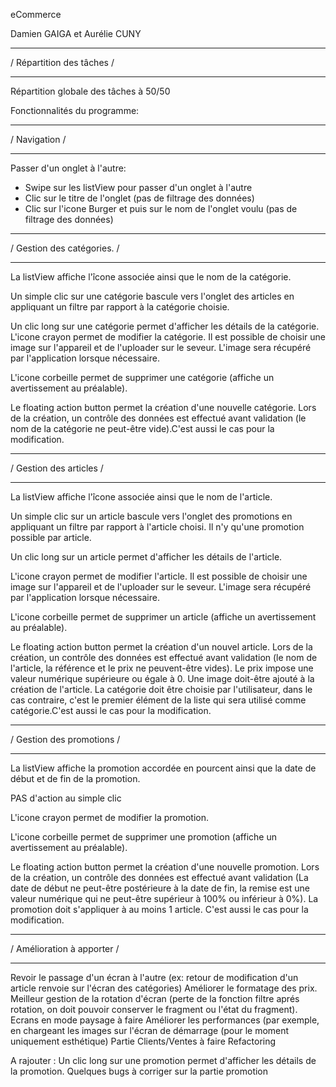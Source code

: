 eCommerce

Damien GAIGA et Aurélie CUNY

***************************
/ Répartition des tâches  /
***************************

Répartition globale des tâches à 50/50


Fonctionnalités du programme:


***************************
/ Navigation		  /
***************************

Passer d'un onglet à l'autre:

- Swipe sur les listView pour passer d'un onglet à l'autre
- Clic sur le titre de l'onglet (pas de filtrage des données)
- Clic sur l'icone Burger et puis sur le nom de l'onglet voulu (pas de filtrage des données)



***************************
/ Gestion des catégories. /
***************************

La listView affiche l'îcone associée ainsi que le nom de la catégorie.

Un simple clic sur une catégorie bascule vers l'onglet des articles en appliquant un filtre par rapport à la catégorie choisie.

Un clic long sur une catégorie permet d'afficher les détails de la catégorie.
L'icone crayon permet de modifier la catégorie. Il est possible de choisir une image sur l'appareil et de l'uploader sur le seveur. L'image sera récupéré par l'application lorsque nécessaire.

L'icone corbeille permet de supprimer une catégorie (affiche un avertissement au préalable).

Le floating action button permet la création d'une nouvelle catégorie. Lors de la création, un contrôle des données est effectué avant validation (le nom de la catégorie ne peut-être vide).C'est aussi le cas pour la modification.



************************
/ Gestion des articles /
************************

La listView affiche l'îcone associée ainsi que le nom de l'article.

Un simple clic sur un article bascule vers l'onglet des promotions en appliquant un filtre par rapport à l'article choisi. Il n'y qu'une promotion possible par article.

Un clic long sur un article permet d'afficher les détails de l'article.

L'icone crayon permet de modifier l'article. Il est possible de choisir une image sur l'appareil et de l'uploader sur le seveur. L'image sera récupéré par l'application lorsque nécessaire.

L'icone corbeille permet de supprimer un article (affiche un avertissement au préalable).

Le floating action button permet la création d'un nouvel article. Lors de la création, un contrôle des données est effectué avant validation (le nom de l'article, la référence et le prix ne peuvent-être vides). Le prix impose une valeur numérique supérieure ou égale à 0. Une image doit-être ajouté à la création de l'article. La catégorie doit être choisie par l'utilisateur, dans le cas contraire, c'est le premier élément de la liste qui sera utilisé comme catégorie.C'est aussi le cas pour la modification.


**************************
/ Gestion des promotions /
**************************

La listView affiche la promotion accordée en pourcent ainsi que la date de début et de fin de la promotion.

PAS d'action au simple clic

L'icone crayon permet de modifier la promotion.

L'icone corbeille permet de supprimer une promotion (affiche un avertissement au préalable).

Le floating action button permet la création d'une nouvelle promotion. Lors de la création, un contrôle des données est effectué avant validation (La date de début ne peut-être postérieure à la date de fin, la remise est une valeur numérique qui ne peut-être supérieur à 100% ou inférieur à 0%). La promotion doit s'appliquer à au moins 1 article. C'est aussi le cas pour la modification.



***************************
/ Amélioration à apporter /
***************************

Revoir le passage d'un écran à l'autre (ex: retour de modification d'un article renvoie sur l'écran des catégories)
Améliorer le formatage des prix.
Meilleur gestion de la rotation d'écran (perte de la fonction filtre aprés rotation, on doit pouvoir conserver le fragment ou l'état du fragment).
Ecrans en mode paysage à faire
Améliorer les performances (par exemple, en chargeant les images sur l'écran de démarrage (pour le moment uniquement esthétique)
Partie Clients/Ventes à faire
Refactoring

A rajouter : Un clic long sur une promotion permet d'afficher les détails de la promotion.
Quelques bugs à corriger sur la partie promotion
